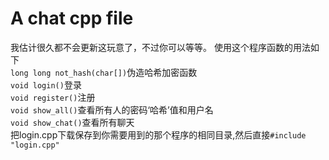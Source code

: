 # A chat cpp file
我估计很久都不会更新这玩意了，不过你可以等等。
使用这个程序函数的用法如下  
`long long not_hash(char[])`伪造哈希加密函数  
`void login()`登录  
`void register()`注册  
`void show_all()`查看所有人的密码‘哈希’值和用户名  
`void show_chat()`查看所有聊天  
把login.cpp下载保存到你需要用到的那个程序的相同目录,然后直接`#include "login.cpp"`    
